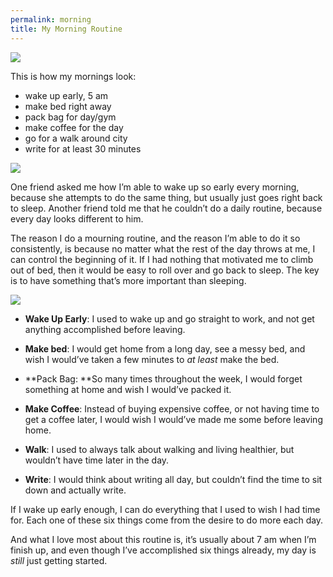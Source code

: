 ```yaml
---
permalink: morning
title: My Morning Routine
---
```


![][image-1]

This is how my mornings look:

- wake up early, 5 am
- make bed right away
- pack bag for day/gym
- make coffee for the day
- go for a walk around city
- write for at least 30 minutes

![][image-2]

One friend asked me how I’m able to wake up so early every morning, because she attempts to do the same thing, but usually just goes right back to sleep. Another friend told me that he couldn’t do a daily routine, because every day looks different to him.

The reason I do a mourning routine, and the reason I’m able to do it so consistently, is because no matter what the rest of the day throws at me, I can control the beginning of it. If I had nothing that motivated me to climb out of bed, then it would be easy to roll over and go back to sleep. The key is to have something that’s more important than sleeping.

![][image-3]

- **Wake Up Early**: I used to wake up and go straight to work, and not get anything accomplished before leaving.

- **Make bed**: I would get home from a long day, see a messy bed, and wish I would’ve taken a few minutes to *at least* make the bed.

- **Pack Bag: **So many times throughout the week, I would forget something at home and wish I would’ve packed it.

-  **Make Coffee**: Instead of buying expensive coffee, or not having time to get a coffee later, I would wish I would’ve made me some before leaving home.

- **Walk**: I used to always talk about walking and living healthier, but wouldn’t have time later in the day.

- **Write**: I would think about writing all day, but couldn’t find the time to sit down and actually write.

If I wake up early enough, I can do everything that I used to wish I had time for. Each one of these six things come from the desire to do more each day. 

And what I love most about this routine is, it’s usually about 7 am when I’m finish up, and even though I’ve accomplished six things already, my day is *still* just getting started.

[image-1]:	https://dl.dropboxusercontent.com/s/uya1p156742klgp/IMG_1139.JPG
[image-2]:	https://dl.dropboxusercontent.com/s/hw8oj1py17y2qnn/IMG_0045.jpg
[image-3]:	https://dl.dropboxusercontent.com/s/wgxmdngd3zl0yt7/IMG_1150.JPG